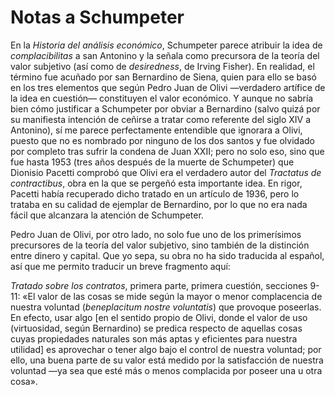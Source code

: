 # Notas a Schumpeter

En la *Historia del análisis económico*, Schumpeter parece atribuir la idea de *complacibilitas* a san Antonino y la señala como precursora de la teoría del valor subjetivo (así como de *desiredness*, de Irving Fisher). En realidad, el término fue acuñado por san Bernardino de Siena, quien para ello se basó en los tres elementos que según Pedro Juan de Olivi —verdadero artífice de la idea en cuestión— constituyen el valor económico. Y aunque no sabría bien cómo justificar a Schumpeter por obviar a Bernardino (salvo quizá por su manifiesta intención de ceñirse a tratar como referente del siglo XIV a Antonino), sí me parece perfectamente entendible que ignorara a Olivi, puesto que no es nombrado por ninguno de los dos santos y fue olvidado por completo tras sufrir la condena de Juan XXII; pero no solo eso, sino que fue hasta 1953 (tres años después de la muerte de Schumpeter) que Dionisio Pacetti comprobó que Olivi era el verdadero autor del *Tractatus de contractibus*, obra en la que se pergeñó esta importante idea. En rigor, Pacetti había recuperado dicho tratado en un artículo de 1936, pero lo trataba en su calidad de ejemplar de Bernardino, por lo que no era nada fácil que alcanzara la atención de Schumpeter.

Pedro Juan de Olivi, por otro lado, no solo fue uno de los primerísimos precursores de la teoría del valor subjetivo, sino también de la distinción entre dinero y capital. Que yo sepa, su obra no ha sido traducida al español, así que me permito traducir un breve fragmento aquí:

*Tratado sobre los contratos*, primera parte, primera cuestión, secciones 9-11: «El valor de las cosas se mide según la mayor o menor complacencia de nuestra voluntad (*beneplacitum nostre voluntatis*) que provoque poseerlas. En efecto, usar algo [en el sentido propio de Olivi, donde el valor de uso (virtuosidad, según Bernardino) se predica respecto de aquellas cosas cuyas propiedades naturales son más aptas y eficientes para nuestra utilidad] es aprovechar o tener algo bajo el control de nuestra voluntad; por ello, una buena parte de su valor está medido por la satisfacción de nuestra voluntad —ya sea que esté más o menos complacida por poseer una u otra cosa».